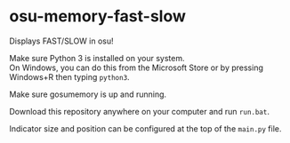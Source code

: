 # osu-memory-fast-slow
Displays FAST/SLOW in osu!

Make sure Python 3 is installed on your system.  
On Windows, you can do this from the Microsoft Store or by pressing Windows+R then typing `python3`.

Make sure gosumemory is up and running.

Download this repository anywhere on your computer and run `run.bat`.

Indicator size and position can be configured at the top of the `main.py` file.
